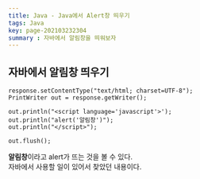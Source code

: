 ```yaml
---
title: Java - Java에서 Alert창 띄우기
tags: Java
key: page-202103232304
summary : 자바에서 알림창을 띄워보자
---
```


## 자바에서 알림창 띄우기
```
response.setContentType("text/html; charset=UTF-8");
PrintWriter out = response.getWriter();

out.println("<script language='javascript'>');
out.println("alert('알림창')");
out.println("</script>");

out.flush();
```
**알림창**이라고 alert가 뜨는 것을 볼 수 있다. <br/>
자바에서 사용할 일이 있어서 찾았던 내용이다.
<br/><br/>
